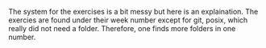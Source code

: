 The system for the exercises is a bit messy but here is an explaination. 
The exercies are found under their week number except for git, posix, 
which really did not need a folder. Therefore, one finds more folders in one number. 

